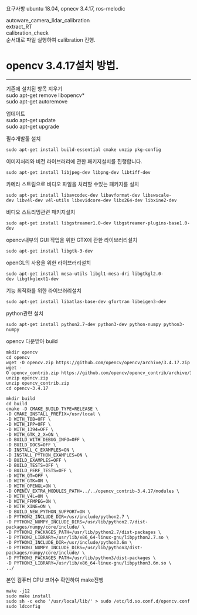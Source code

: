
요구사항 ubuntu 18.04, opnecv 3.4.17, ros-melodic

autoware_camera_lidar_calibration   
extract_RT   
calibration_check   
순서대로 파일 실행하여 calibration 진행.   


# opencv 3.4.17설치 방법.       
------------
기존에 설치된 항목 지우기   
sudo apt-get remove libopencv*   
sudo apt-get autoremove   

업데이트   
sudo apt-get update   
sudo apt-get upgrade   

필수개발툴 설치   

	sudo apt-get install build-essential cmake unzip pkg-config   

이미지처리와 비전 라이브러리에 관한 패키지설치를 진행합니다.   

	sudo apt-get install libjpeg-dev libpng-dev libtiff-dev   

카메라 스트림으로 비디오 파일을 처리할 수있는 패키지를 설치   

	sudo apt-get install libavcodec-dev libavformat-dev libswscale-dev libv4l-dev v4l-utils libxvidcore-dev libx264-dev libxine2-dev   

비디오 스트리밍관련 패키지설치   

	sudo apt-get install libgstreamer1.0-dev libgstreamer-plugins-base1.0-dev   

opencv내부의 GUI 작업을 위한 GTX에 관한 라이브러리설치   

	sudo apt-get install libgtk-3-dev   

openGL의 사용을 위한 라이브러리설치   

	sudo apt-get install mesa-utils libgl1-mesa-dri libgtkgl2.0-dev libgtkglext1-dev   

기능 최적화를 위한 라이브러리설치   

	sudo apt-get install libatlas-base-dev gfortran libeigen3-dev   

python관련 설치   

	sudo apt-get install python2.7-dev python3-dev python-numpy python3-numpy   

opencv 다운받아 build   

	mkdir opencv   
	cd opencv   
	wget -O opencv.zip https://github.com/opencv/opencv/archive/3.4.17.zip   
	wget -O opencv_contrib.zip https://github.com/opencv/opencv_contrib/archive/3.4.17.zip   
	unzip opencv.zip   
	unzip opencv_contrib.zip   
	cd opencv-3.4.17   

	mkdir build   
	cd build   
	cmake -D CMAKE_BUILD_TYPE=RELEASE \
	-D CMAKE_INSTALL_PREFIX=/usr/local \
	-D WITH_TBB=OFF \
	-D WITH_IPP=OFF \
	-D WITH_1394=OFF \
	-D WITH_GTK_2_X=ON \
	-D BUILD_WITH_DEBUG_INFO=OFF \
	-D BUILD_DOCS=OFF \
	-D INSTALL_C_EXAMPLES=ON \
	-D INSTALL_PYTHON_EXAMPLES=ON \
	-D BUILD_EXAMPLES=OFF \
	-D BUILD_TESTS=OFF \
	-D BUILD_PERF_TESTS=OFF \
	-D WITH_QT=OFF \
	-D WITH_GTK=ON \
	-D WITH_OPENGL=ON \
	-D OPENCV_EXTRA_MODULES_PATH=../../opencv_contrib-3.4.17/modules \
	-D WITH_V4L=ON \
	-D WITH_FFMPEG=ON \
	-D WITH_XINE=ON \
	-D BUILD_NEW_PYTHON_SUPPORT=ON \
	-D PYTHON2_INCLUDE_DIR=/usr/include/python2.7 \
	-D PYTHON2_NUMPY_INCLUDE_DIRS=/usr/lib/python2.7/dist-packages/numpy/core/include/ \
	-D PYTHON2_PACKAGES_PATH=/usr/lib/python2.7/dist-packages \
	-D PYTHON2_LIBRARY=/usr/lib/x86_64-linux-gnu/libpython2.7.so \
	-D PYTHON3_INCLUDE_DIR=/usr/include/python3.6m \
	-D PYTHON3_NUMPY_INCLUDE_DIRS=/usr/lib/python3/dist-packages/numpy/core/include/ \
	-D PYTHON3_PACKAGES_PATH=/usr/lib/python3/dist-packages \
	-D PYTHON3_LIBRARY=/usr/lib/x86_64-linux-gnu/libpython3.6m.so \
	../   

본인 컴퓨터 CPU 코어수 확인하여 make진행   

	make -j12   
	sudo make install   
	sudo sh -c echo '/usr/local/lib/' > sudo /etc/ld.so.conf.d/opencv.conf   
	sudo ldconfig   






